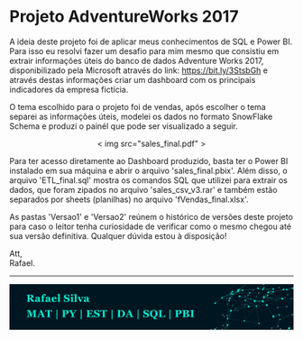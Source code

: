 # Projeto AdventureWorks 2017

A ideia deste projeto foi de aplicar meus conhecimentos de SQL e Power BI. Para isso eu resolvi fazer um desafio para mim mesmo que consistiu em extrair informações úteis do banco de dados Adventure Works 2017, disponibilizado pela Microsoft através do link: https://bit.ly/3StsbGh e através destas informações criar um dashboard com os principais indicadores da empresa fictícia. 

O tema escolhido para o projeto foi de vendas, após escolher o tema separei as informações úteis, modelei os dados no formato SnowFlake Schema e produzi o painél que pode ser visualizado a seguir.

<p align="center">
  < img src="sales_final.pdf" >
</p>

Para ter acesso diretamente ao Dashboard produzido, basta ter o Power BI instalado em sua máquina e abrir o arquivo 'sales_final.pbix'. Além disso, o arquivo 'ETL_final.sql' mostra os comandos SQL que utilizei para extrair os dados, que foram zipados no arquivo 'sales_csv_v3.rar' e também estão separados por sheets (planilhas) no arquivo 'fVendas_final.xlsx'. 

As pastas 'Versao1' e 'Versao2' reúnem o histórico de versões deste projeto para caso o leitor tenha curiosidade de verificar como o mesmo chegou até sua versão definitiva. Qualquer dúvida estou à disposição!

Att, <br/>
Rafael.

---
<p align="center">
  <img src="banner2.jpg" >
</p>

